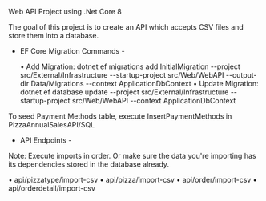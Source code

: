 Web API Project using .Net Core 8

The goal of this project is to create an API which accepts CSV files and store them into a database.

- EF Core Migration Commands -

  • Add Migration: dotnet ef migrations add InitialMigration --project src/External/Infrastructure --startup-project src/Web/WebAPI --output-dir Data/Migrations --context ApplicationDbContext
  • Update Migration: dotnet ef database update --project src/External/Infrastructure --startup-project src/Web/WebAPI --context ApplicationDbContext

To seed Payment Methods table, execute InsertPaymentMethods in PizzaAnnualSalesAPI/SQL

- API Endpoints -

Note: Execute imports in order. Or make sure the data you're importing has its dependencies stored in the database already.

  • api/pizzatype/import-csv
  • api/pizza/import-csv
  • api/order/import-csv
  • api/orderdetail/import-csv
